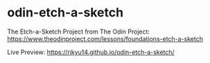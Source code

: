 # odin-etch-a-sketch

The Etch-a-Sketch Project from The Odin Project: https://www.theodinproject.com/lessons/foundations-etch-a-sketch

Live Preview: https://rikyu14.github.io/odin-etch-a-sketch/
